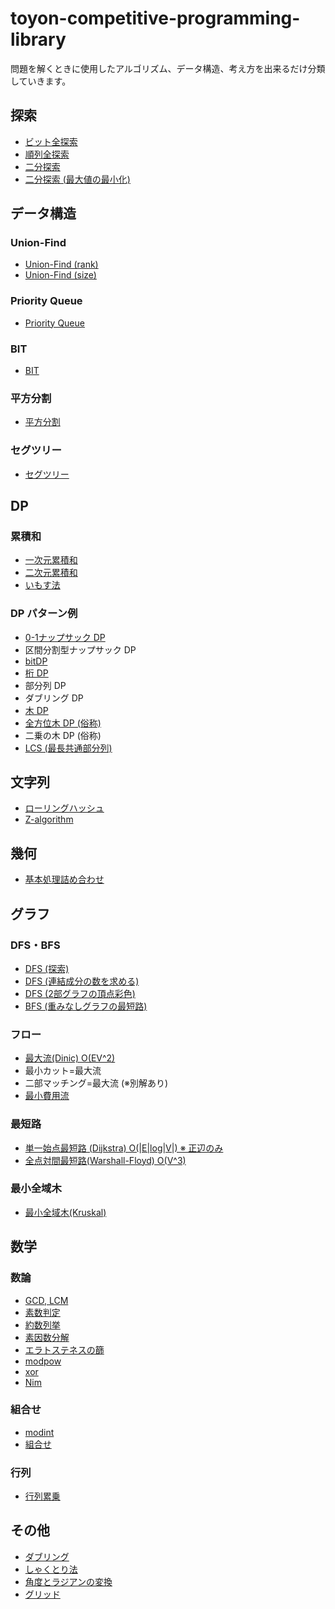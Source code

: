 # toyon-competitive-programming-library

問題を解くときに使用したアルゴリズム、データ構造、考え方を出来るだけ分類していきます。

## 探索

- [ビット全探索](https://github.com/himejima/competitive-programming-library/blob/master/full-search/bit.cpp)
- [順列全探索](https://github.com/himejima/competitive-programming-library/blob/master/full-search/permutation.cpp)
- [二分探索](https://github.com/himejima/competitive-programming-library/blob/master/full-search/binary-search.cpp)
- [二分探索 (最大値の最小化)](https://github.com/himejima/competitive-programming-library/blob/master/full-search/binary-search-value.cpp)

## データ構造

### Union-Find

- [Union-Find (rank)](https://github.com/himejima/competitive-programming-library/blob/master/structure/uniondfind.cpp)
- [Union-Find (size)](https://github.com/himejima/competitive-programming-library/blob/master/structure/uniondfind-2.cpp)

### Priority Queue

- [Priority Queue](https://github.com/himejima/competitive-programming-library/blob/master/structure/priority-queue.cpp)

### BIT

- [BIT](https://github.com/himejima/competitive-programming-library/blob/master/structure/bit.cpp)

### 平方分割

- [平方分割](https://github.com/himejima/competitive-programming-library/blob/master/structure/sqrt-decomposition.cpp)

### セグツリー

- [セグツリー](https://github.com/himejima/competitive-programming-library/blob/master/structure/segment-tree.cpp)

## DP

### 累積和

- [一次元累積和](https://github.com/himejima/competitive-programming-library/blob/master/dp/cumulative-sum.cpp)
- [二次元累積和](https://github.com/himejima/competitive-programming-library/blob/master/dp/cumulative-sum-2d.cpp)
- [いもす法](https://github.com/himejima/competitive-programming-library/blob/master/dp/imos.cpp)

### DP パターン例

- [0-1ナップサック DP](https://github.com/himejima/competitive-programming-library/blob/master/dp/knapsack-01.cpp)
- 区間分割型ナップサック DP
- [bitDP](https://github.com/himejima/competitive-programming-library/blob/master/dp/bit-dp.cpp)
- [桁 DP](https://github.com/himejima/competitive-programming-library/blob/master/dp/digit-dp.cpp)
- 部分列 DP
- ダブリング DP
- [木 DP](https://github.com/himejima/competitive-programming-library/blob/master/dp/tree-dp.cpp)
- [全方位木 DP (俗称)](https://github.com/himejima/competitive-programming-library/blob/master/dp/reroot-dp.cpp)
- 二乗の木 DP (俗称)
- [LCS (最長共通部分列)](https://github.com/himejima/competitive-programming-library/blob/master/dp/lcs.cpp)


## 文字列

- [ローリングハッシュ](https://github.com/himejima/competitive-programming-library/blob/master/string/rolling_hash.cpp)
- [Z-algorithm](https://github.com/himejima/competitive-programming-library/blob/master/string/z-algorithm.cpp)

## 幾何

- [基本処理詰め合わせ](https://github.com/himejima/competitive-programming-library/blob/master/geometry/template.cpp)

## グラフ

### DFS・BFS

- [DFS (探索)](https://github.com/himejima/competitive-programming-library/blob/master/graph/dfs.cpp)
- [DFS (連結成分の数を求める)](https://github.com/himejima/competitive-programming-library/blob/master/graph/dfs2.cpp)
- [DFS (2部グラフの頂点彩色)](https://github.com/himejima/competitive-programming-library/blob/master/graph/dfs-bipartite-graph.cpp)
- [BFS (重みなしグラフの最短路)](https://github.com/himejima/competitive-programming-library/blob/master/graph/bfs.cpp)

### フロー

- [最大流(Dinic) O(EV^2)](https://github.com/himejima/competitive-programming-library/blob/master/graph/dinic.cpp)
- 最小カット=最大流
- 二部マッチング=最大流 (※別解あり)
- [最小費用流](https://github.com/himejima/competitive-programming-library/blob/master/graph/min_cost_flow.cpp)

### 最短路

- [単一始点最短路 (Dijkstra) O(|E|log|V|) ※ 正辺のみ](https://github.com/himejima/competitive-programming-library/blob/master/graph/dijkstra.cpp)
- [全点対間最短路(Warshall-Floyd) O(V^3)](https://github.com/himejima/competitive-programming-library/blob/master/graph/warshall-floyd.cpp)

### 最小全域木

- [最小全域木(Kruskal)](https://github.com/himejima/competitive-programming-library/blob/master/graph/kruskal.cpp)

## 数学

### 数論

- [GCD, LCM](https://github.com/himejima/competitive-programming-library/blob/master/math/base.cpp)
- [素数判定](https://github.com/himejima/competitive-programming-library/blob/master/math/base.cpp)
- [約数列挙](https://github.com/himejima/competitive-programming-library/blob/master/math/base.cpp)
- [素因数分解](https://github.com/himejima/competitive-programming-library/blob/master/math/base.cpp)
- [エラトステネスの篩](https://github.com/himejima/competitive-programming-library/blob/master/math/sieve-eratosthenes.cpp)
- [modpow](https://github.com/himejima/competitive-programming-library/blob/master/math/modpow.cpp)
- [xor](https://github.com/himejima/competitive-programming-library/blob/master/math/xor.cpp)
- [Nim](https://github.com/himejima/competitive-programming-library/blob/master/math/nim.cpp)

### 組合せ

- [modint](https://github.com/himejima/competitive-programming-library/blob/master/math/modint-combination.cpp)
- [組合せ](https://github.com/himejima/competitive-programming-library/blob/master/math/modint-combination.cpp)

### 行列

- [行列累乗](https://github.com/himejima/competitive-programming-library/blob/master/math/matrix.cpp)

## その他

- [ダブリング](https://github.com/himejima/competitive-programming-library/blob/master/other/doubling.cpp)
- [しゃくとり法](https://github.com/himejima/competitive-programming-library/blob/master/other/two-pointers.cpp)
- [角度とラジアンの変換](https://github.com/himejima/competitive-programming-library/blob/master/other/radian-degree.cpp)
- [グリッド](https://github.com/himejima/competitive-programming-library/blob/master/other/grid-neighbors.cpp)
